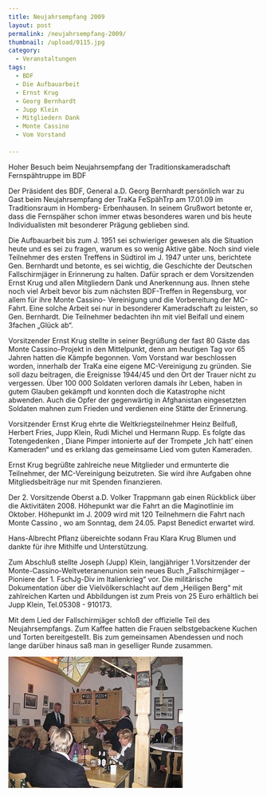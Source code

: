 ```yaml
---
title: Neujahrsempfang 2009
layout: post
permalink: /neujahrsempfang-2009/
thumbnail: /upload/0115.jpg
category:
  - Veranstaltungen
tags:
  - BDF
  - Die Aufbauarbeit
  - Ernst Krug
  - Georg Bernhardt
  - Jupp Klein
  - Mitgliedern Dank
  - Monte Cassino
  - Vom Vorstand

---
```

Hoher Besuch beim Neujahrsempfang der Traditionskameradschaft Fernspähtruppe im BDF

Der Präsident des BDF, General a.D. Georg Bernhardt persönlich war zu Gast beim Neujahrsempfang der TraKa FeSpähTrp am 17.01.09 im Traditionsraum in Homberg- Erbenhausen. In seinem Grußwort betonte er, dass die Fernspäher schon immer etwas besonderes waren und bis heute Individualisten mit besonderer Prägung geblieben sind.

Die Aufbauarbeit bis zum J. 1951 sei schwieriger gewesen als die Situation heute und es sei zu fragen, warum es so wenig Aktive gäbe. Noch sind viele Teilnehmer des ersten Treffens in Südtirol im J. 1947 unter uns, berichtete Gen. Bernhardt und betonte, es sei wichtig, die Geschichte der Deutschen Fallschirmjäger in Erinnerung zu halten. Dafür sprach er dem Vorsitzenden Ernst Krug und allen Mitgliedern Dank und Anerkennung aus. Ihnen stehe noch viel Arbeit bevor bis zum nächsten BDF-Treffen in Regensburg, vor allem für ihre Monte Cassino- Vereinigung und die Vorbereitung der MC-Fahrt. Eine solche Arbeit sei nur in besonderer Kameradschaft zu leisten, so Gen. Bernhardt. Die Teilnehmer bedachten ihn mit viel Beifall und einem 3fachen „Glück ab“.

Vorsitzender Ernst Krug stellte in seiner Begrüßung der fast 80 Gäste das Monte Cassino-Projekt in den Mittelpunkt, denn am heutigen Tag vor 65 Jahren hatten die Kämpfe begonnen. Vom Vorstand war beschlossen worden, innerhalb der TraKa eine eigene MC-Vereinigung zu gründen. Sie soll dazu beitragen, die Ereignisse 1944/45 und den Ort der Trauer nicht zu vergessen. Über 100 000 Soldaten verloren damals ihr Leben, haben in gutem Glauben gekämpft und konnten doch die Katastrophe nicht abwenden. Auch die Opfer der gegenwärtig in Afghanistan eingesetzten Soldaten mahnen zum Frieden und verdienen eine Stätte der Erinnerung.

Vorsitzender Ernst Krug ehrte die Weltkriegsteilnehmer Heinz Beilfuß, Herbert Fries, Jupp Klein, Rudi Michel und Hermann Rupp. Es folgte das Totengedenken , Diane Pimper intonierte auf der Trompete „Ich hatt’ einen Kameraden“ und es erklang das gemeinsame Lied vom guten Kameraden.

Ernst Krug begrüßte zahlreiche neue Mitglieder und ermunterte die Teilnehmer, der MC-Vereinigung beizutreten. Sie wird ihre Aufgaben ohne Mitgliedsbeiträge nur mit Spenden finanzieren.

Der 2. Vorsitzende Oberst a.D. Volker Trappmann gab einen Rückblick über die Aktivitäten 2008. Höhepunkt war die Fahrt an die Maginotlinie im Oktober. Höhepunkt im J. 2009 wird mit 120 Teilnehmern die Fahrt nach Monte Cassino , wo am Sonntag, dem 24.05. Papst Benedict erwartet wird.

Hans-Albrecht Pflanz übereichte sodann Frau Klara Krug Blumen und dankte für ihre Mithilfe und Unterstützung.

Zum Abschluß stellte Joseph (Jupp) Klein, langjähriger 1.Vorsitzender der Monte-Cassino-Weltveteranenunion sein neues Buch „Fallschirmjäger – Pioniere der 1. FschJg-Div im Italienkrieg“ vor. Die militärische Dokumentation über die Vielvölkerschlacht auf dem „Heiligen Berg“ mit zahlreichen Karten und Abbildungen ist zum Preis von 25 Euro erhältlich bei Jupp Klein, Tel.05308 - 910173.

Mit dem Lied der Fallschirmjäger schloß der offizielle Teil des Neujahrsempfangs. Zum Kaffee hatten die Frauen selbstgebackene Kuchen und Torten bereitgestellt. Bis zum gemeinsamen Abendessen und noch lange darüber hinaus saß man in geselliger Runde zusammen.


[![](/upload/027.jpg)](/upload/027.jpg)
